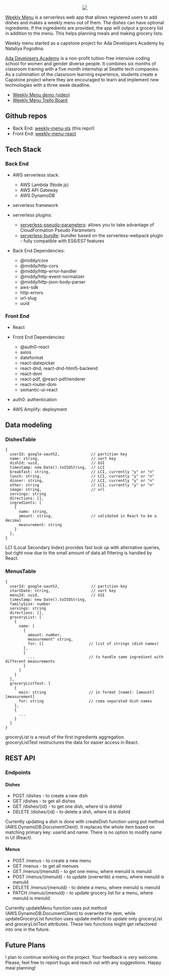 <p align="center"><img src="https://drive.google.com/file/d/1pqObL5YLHgENOpk97cZiUvxb7c2V7Qfz/view?" /></p>

[Weekly Menu](https://master.dgrpdkkvvvjff.amplifyapp.com/) is a serverless web app that allows registered users to add dishes and makes a weekly menu out of them. The dishes can have optional ingredients. If the ingredients are provided, the app will output a grocery list in addition to the menu. This helps planning meals and making grocery lists.

Weekly menu started as a capstone project for Ada Developers Academy by Nataliya Pogodina.

[Ada Developers Academy](https://adadevelopersacademy.org/) is a non-profit tuition-free intensive coding school for women and gender diverse people. It combines six months of classroom training with a five month internship at Seattle tech companies. As a culmination of the classroom learning experience, students create a Capstone project where they are encouraged to learn and implement new technologies with a three week deadline.

- [Weekly Menu demo (video)](https://www.youtube.com/watch?v=9OHsD5yx8No)
- [Weekly Menu Trello Board](https://trello.com/b/zZakfPqr/weekly-menu)

## Github repos

- Back End: [weekly-menu-sls](https://github.com/npogodina/weekly-menu-sls/) (this repo!)
- Front End: [weekly-menu-react](https://github.com/npogodina/weekly-menu-react-2)

## Tech Stack

### Back End

- AWS serverless stack:

  - AWS Lambda (Node.js)
  - AWS API Gateway
  - AWS DynamoDB

- serverless framework
- serverless plugins:

  - [serverless-pseudo-parameters](https://www.npmjs.com/package/serverless-pseudo-parameters): allows you to take advantage of CloudFormation Pseudo Parameters
  - [serverless-bundle](https://www.npmjs.com/package/serverless-bundle): bundler based on the serverless-webpack plugin - fully compatible with ES6/ES7 features

- Back End Dependencies:

  - @middy/core
  - @middy/http-cors
  - @middy/http-error-handler
  - @middy/http-event-normalizer
  - @middy/http-json-body-parser
  - aws-sdk
  - http-errors
  - url-slug
  - uuid

### Front End

- React
- Front End Dependencies:

  - @auth0-react
  - axios
  - dateformat
  - react-datepicker
  - react-dnd, react-dnd-html5-backend
  - react-dom
  - react-pdf, @react-pdf/renderer
  - react-router-dom
  - semantic-ui-react

- auth0: authentication

- AWS Amplify: deployment

## Data modeling

### DishesTable

```
{
  userId: google-oauth2,              // partition key
  name: string,                       // sort key
  dishId: uuid,                       // GSI
  timestamp: new Date().toISOString,  // LCI
  breakfast: string,                  // LCI, currently "y" or "n"
  lunch: string,                      // LCI, currently "y" or "n"
  dinner: string,                     // LCI, currently "y" or "n"
  other: string                       // LCI, currently "y" or "n"
  image: string,                      // url
  servings: string
  directions: [],
  ingredients: [
    {
      name: string,
      amount: string,                 // validated in React to be a decimal
      measurement: string
    }
  ],
}
```

LCI (Local Secondary Index) provides fast look up with alternative queries, but right now due to the small amount of data all filtering is handled by React.

### MenusTable

```
{
  userId: google-oauth2,              // partition key
  startDate: string,                  // sort key
  menuId: uuid,                       // GSI
  timestamp: new Date().toISOString,
  familySize: number
  servings: string
  directions: [],
  groceryList: [
    {
      name: [
        {
          amount: number,
          measurement" string,
          for: []                    // list of strings (dish names)
        },
        {
          ...                        // to handle same ingredient with different measurements
        }
      ]
    }
  ],
  groceryListText: [
    {
      main: string                   // in format [name]: [amount][measurement]
      for: string                    // coma separated dish names
    },
    {
      ...
    }
  ]
}
```

groceryList is a result of the first ingredients aggregation.  
groceryListText restructures the data for easier access in React.

## REST API

### Endpoints

#### Dishes

- POST /dishes - to create a new dish
- GET /dishes - to get all dishes
- GET /dishes/{id} - to get one dish, where id is dishId
- DELETE /dishes/{id} - to delete a dish, where id is dishId

Currently updating a dish is done with createDish function using put method (AWS.DynamoDB.DocumentClient). It replaces the whole item based on matching primary key: userId and name. There is no option to modify name in UI (React).

#### Menus

- POST /menus - to create a new menu
- GET /menus - to get all menues
- GET /menus/{menuId} - to get one menu, where menuId is menuId
- POST /menus/{menuId} - to update (overwrite) a menu, where menuId is menuId
- DELETE /menus/{menuId} - to delete a menu, where menuId is menuId
- PATCH /menus/{menuId} - to update grocery list for a menu, where menuId is menuId

Currently updateMenu function uses put method (AWS.DynamoDB.DocumentClient) to overwrite the item, while updateGroceryList function uses update method to update only groceryList and groceryListText attributes. These two functions might get refactored into one in the future.

## Future Plans

I plan to continue working on the project. Your feedback is very welcome. Please, feel free to report bugs and reach out with any suggestions. Happy meal planning!
